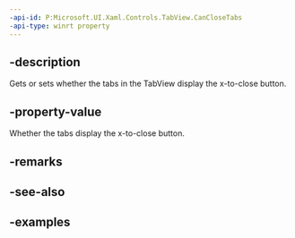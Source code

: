 ```yaml
---
-api-id: P:Microsoft.UI.Xaml.Controls.TabView.CanCloseTabs
-api-type: winrt property
---
```


## -description

Gets or sets whether the tabs in the TabView display the x-to-close button.

## -property-value

Whether the tabs display the x-to-close button.

## -remarks

## -see-also

## -examples

